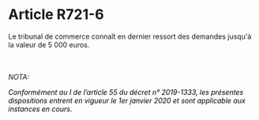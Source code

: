 # Article R721-6

<p>Le tribunal de commerce connaît en dernier ressort des demandes jusqu'à la valeur de 5 000 euros.</p><br/><br/><i>NOTA:<p><font color='black'>Conformément au I de l’article 55 du décret n° 2019-1333, les présentes dispositions entrent en vigueur le 1er janvier 2020 et sont applicable aux instances en cours.</font></p></i>